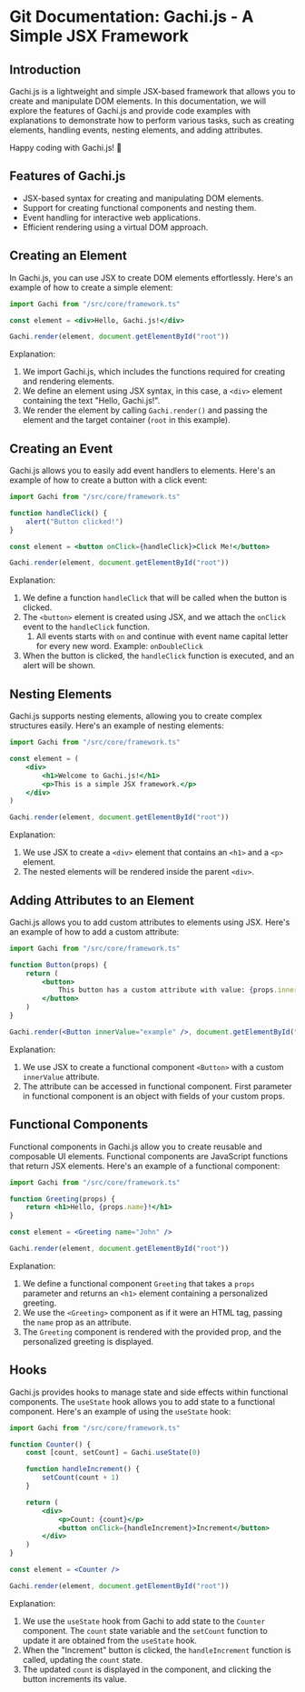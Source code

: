 # Git Documentation: Gachi.js - A Simple JSX Framework

## Introduction

Gachi.js is a lightweight and simple JSX-based framework that allows you to create and manipulate DOM elements. In this documentation, we will explore the features of Gachi.js and provide code examples with explanations to demonstrate how to perform various tasks, such as creating elements, handling events, nesting elements, and adding attributes.

Happy coding with Gachi.js! 🚀

## Features of Gachi.js

-   JSX-based syntax for creating and manipulating DOM elements.
-   Support for creating functional components and nesting them.
-   Event handling for interactive web applications.
-   Efficient rendering using a virtual DOM approach.

## Creating an Element

In Gachi.js, you can use JSX to create DOM elements effortlessly. Here's an example of how to create a simple element:

```jsx
import Gachi from "/src/core/framework.ts"

const element = <div>Hello, Gachi.js!</div>

Gachi.render(element, document.getElementById("root"))
```

Explanation:

1. We import Gachi.js, which includes the functions required for creating and rendering elements.
2. We define an element using JSX syntax, in this case, a `<div>` element containing the text "Hello, Gachi.js!".
3. We render the element by calling `Gachi.render()` and passing the element and the target container (`root` in this example).

## Creating an Event

Gachi.js allows you to easily add event handlers to elements. Here's an example of how to create a button with a click event:

```jsx
import Gachi from "/src/core/framework.ts"

function handleClick() {
	alert("Button clicked!")
}

const element = <button onClick={handleClick}>Click Me!</button>

Gachi.render(element, document.getElementById("root"))
```

Explanation:

1. We define a function `handleClick` that will be called when the button is clicked.
2. The `<button>` element is created using JSX, and we attach the `onClick` event to the `handleClick` function.
    1. All events starts with `on` and continue with event name capital letter for every new word. Example: `onDoubleClick`
3. When the button is clicked, the `handleClick` function is executed, and an alert will be shown.

## Nesting Elements

Gachi.js supports nesting elements, allowing you to create complex structures easily. Here's an example of nesting elements:

```jsx
import Gachi from "/src/core/framework.ts"

const element = (
	<div>
		<h1>Welcome to Gachi.js!</h1>
		<p>This is a simple JSX framework.</p>
	</div>
)

Gachi.render(element, document.getElementById("root"))
```

Explanation:

1. We use JSX to create a `<div>` element that contains an `<h1>` and a `<p>` element.
2. The nested elements will be rendered inside the parent `<div>`.

## Adding Attributes to an Element

Gachi.js allows you to add custom attributes to elements using JSX. Here's an example of how to add a custom attribute:

```jsx
import Gachi from "/src/core/framework.ts"

function Button(props) {
	return (
		<button>
			This button has a custom attribute with value: {props.innerValue}
		</button>
	)
}

Gachi.render(<Button innerValue="example" />, document.getElementById("root"))
```

Explanation:

1. We use JSX to create a functional component `<Button>` with a custom `innerValue` attribute.
2. The attribute can be accessed in functional component. First parameter in functional component is an object with fields of your custom props.

## Functional Components

Functional components in Gachi.js allow you to create reusable and composable UI elements. Functional components are JavaScript functions that return JSX elements. Here's an example of a functional component:

```jsx
import Gachi from "/src/core/framework.ts"

function Greeting(props) {
	return <h1>Hello, {props.name}!</h1>
}

const element = <Greeting name="John" />

Gachi.render(element, document.getElementById("root"))
```

Explanation:

1. We define a functional component `Greeting` that takes a `props` parameter and returns an `<h1>` element containing a personalized greeting.
2. We use the `<Greeting>` component as if it were an HTML tag, passing the `name` prop as an attribute.
3. The `Greeting` component is rendered with the provided prop, and the personalized greeting is displayed.

## Hooks

Gachi.js provides hooks to manage state and side effects within functional components. The `useState` hook allows you to add state to a functional component. Here's an example of using the `useState` hook:

```jsx
import Gachi from "/src/core/framework.ts"

function Counter() {
	const [count, setCount] = Gachi.useState(0)

	function handleIncrement() {
		setCount(count + 1)
	}

	return (
		<div>
			<p>Count: {count}</p>
			<button onClick={handleIncrement}>Increment</button>
		</div>
	)
}

const element = <Counter />

Gachi.render(element, document.getElementById("root"))
```

Explanation:

1. We use the `useState` hook from Gachi to add state to the `Counter` component. The `count` state variable and the `setCount` function to update it are obtained from the `useState` hook.
2. When the "Increment" button is clicked, the `handleIncrement` function is called, updating the `count` state.
3. The updated `count` is displayed in the component, and clicking the button increments its value.
